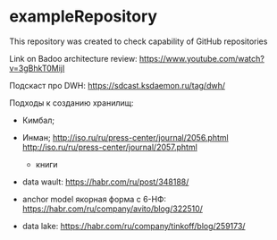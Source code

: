 # exampleRepository
This repository was created to check capability of GitHub repositories

Link on Badoo architecture review:
https://www.youtube.com/watch?v=3gBhkT0MijI

Подскаст про DWH:
https://sdcast.ksdaemon.ru/tag/dwh/


Подходы к созданию хранилищ:
+ Кимбал;
+ Инман;
   http://iso.ru/ru/press-center/journal/2056.phtml
   http://iso.ru/ru/press-center/journal/2057.phtml
   + книги 
  


+ data wault:
   https://habr.com/ru/post/348188/
  
+ anchor model якорная форма с 6-НФ:
    https://habr.com/ru/company/avito/blog/322510/

+ data lake:
    https://habr.com/ru/company/tinkoff/blog/259173/
